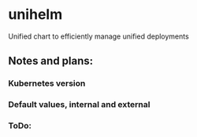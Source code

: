 # unihelm
Unified chart to efficiently manage unified deployments 

## Notes and plans:
### Kubernetes version
### Default values, internal and external



### ToDo: 
#### 
